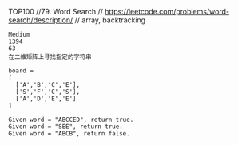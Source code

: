 TOP100
//79. Word Search
//        https://leetcode.com/problems/word-search/description/
// array, backtracking

```aidl
Medium
1394
63
在二维矩阵上寻找指定的字符串

board =
[
  ['A','B','C','E'],
  ['S','F','C','S'],
  ['A','D','E','E']
]

Given word = "ABCCED", return true.
Given word = "SEE", return true.
Given word = "ABCB", return false.
```
